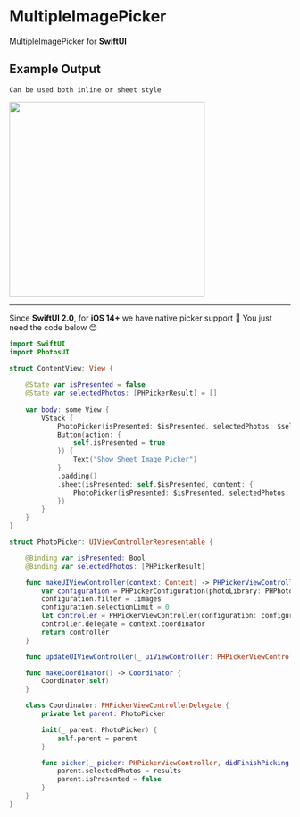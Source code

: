 # MultipleImagePicker
MultipleImagePicker for **SwiftUI**


## Example Output

<code>Can be used both inline or sheet style</code>

<img src="./MultipleImagePicker.gif" width="350"></img>


**************


Since **SwiftUI 2.0**, for **iOS 14+** we have native picker support 🚀
You just need the code below 😊

```swift
import SwiftUI
import PhotosUI

struct ContentView: View {
    
    @State var isPresented = false
    @State var selectedPhotos: [PHPickerResult] = []
    
    var body: some View {
        VStack {
            PhotoPicker(isPresented: $isPresented, selectedPhotos: $selectedPhotos)
            Button(action: {
                self.isPresented = true
            }) {
                Text("Show Sheet Image Picker")
            }
            .padding()
            .sheet(isPresented: self.$isPresented, content: {
                PhotoPicker(isPresented: $isPresented, selectedPhotos: $selectedPhotos)
            })
        }
    }
}

struct PhotoPicker: UIViewControllerRepresentable {

    @Binding var isPresented: Bool
    @Binding var selectedPhotos: [PHPickerResult]

    func makeUIViewController(context: Context) -> PHPickerViewController {
        var configuration = PHPickerConfiguration(photoLibrary: PHPhotoLibrary.shared())
        configuration.filter = .images
        configuration.selectionLimit = 0
        let controller = PHPickerViewController(configuration: configuration)
        controller.delegate = context.coordinator
        return controller
    }

    func updateUIViewController(_ uiViewController: PHPickerViewController, context: Context) { }

    func makeCoordinator() -> Coordinator {
        Coordinator(self)
    }

    class Coordinator: PHPickerViewControllerDelegate {
        private let parent: PhotoPicker

        init(_ parent: PhotoPicker) {
            self.parent = parent
        }

        func picker(_ picker: PHPickerViewController, didFinishPicking results: [PHPickerResult]) {
            parent.selectedPhotos = results
            parent.isPresented = false
        }
    }
}
```
